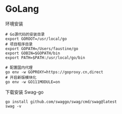 # GoLang

环境安装

```shell
# Go源代码的安装目录
export GOROOT=/usr/local/go
# 项目程序目录
export GOPATH=/Users/faustine/go
export GOBIN=$GOPATH/bin
export PATH=$PATH:/usr/local/go/bin
```

```shell
# 配置国内代理
go env -w GOPROXY=https://goproxy.cn,direct
# 开启新版模块化
go env -w GO111MODULE=on
```

下载安装 Swag-go

```shell
go install github.com/swaggo/swag/cmd/swag@latest
swag -v
```

